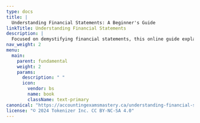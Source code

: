 ```yaml
---
type: docs
title: |
  Understanding Financial Statements: A Beginner's Guide
linkTitle: Understanding Financial Statements
description: |
  Focused on demystifying financial statements, this online guide explains the components of balance sheets, income statements, and cash flow statements. It helps readers understand how these documents reflect a company's financial health and how to interpret key financial indicators.
nav_weight: 2
menu:
  main:
    parent: fundamental
    weight: 2
    params:
      description: " "
      icon:
        vendor: bs
        name: book
        className: text-primary
canonical: "https://accountingexamsmastery.ca/understanding-financial-statements"
license: "© 2024 Tokenizer Inc. CC BY-NC-SA 4.0"
---
```

